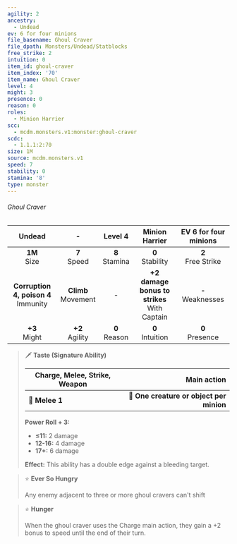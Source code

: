 ```yaml
---
agility: 2
ancestry:
  - Undead
ev: 6 for four minions
file_basename: Ghoul Craver
file_dpath: Monsters/Undead/Statblocks
free_strike: 2
intuition: 0
item_id: ghoul-craver
item_index: '70'
item_name: Ghoul Craver
level: 4
might: 3
presence: 0
reason: 0
roles:
  - Minion Harrier
scc:
  - mcdm.monsters.v1:monster:ghoul-craver
scdc:
  - 1.1.1:2:70
size: 1M
source: mcdm.monsters.v1
speed: 7
stability: 0
stamina: '8'
type: monster
---
```


###### Ghoul Craver

|                  Undead                  |            -            |      Level 4       |                  Minion Harrier                  | EV 6 for four minions  |
| :--------------------------------------: | :---------------------: | :----------------: | :----------------------------------------------: | :--------------------: |
|             **1M**<br/> Size             |    **7**<br/> Speed     | **8**<br/> Stamina |               **0**<br/> Stability               | **2**<br/> Free Strike |
| **Corruption 4, poison 4**<br/> Immunity | **Climb**<br/> Movement |         -          | **+2 damage bonus to strikes**<br/> With Captain | **-**<br/> Weaknesses  |
|            **+3**<br/> Might             |   **+2**<br/> Agility   | **0**<br/> Reason  |               **0**<br/> Intuition               |  **0**<br/> Presence   |

<!-- -->
> 🗡 **Taste (Signature Ability)**
>
> | **Charge, Melee, Strike, Weapon** |                          **Main action** |
> | --------------------------------- | ---------------------------------------: |
> | **📏 Melee 1**                    | **🎯 One creature or object per minion** |
>
> **Power Roll + 3:**
>
> - **≤11:** 2 damage
> - **12-16:** 4 damage
> - **17+:** 6 damage
>
> **Effect:** This ability has a double edge against a bleeding target.

<!-- -->
> ⭐️ **Ever So Hungry**
>
> Any enemy adjacent to three or more ghoul cravers can't shift

<!-- -->
> ⭐️ **Hunger**
>
> When the ghoul craver uses the Charge main action, they gain a +2 bonus to speed until the end of their turn.
